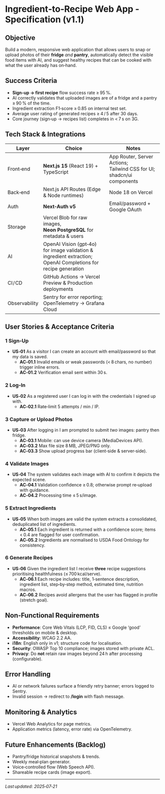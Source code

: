 # Ingredient‑to‑Recipe Web App ‑ Specification (v1.1)

## Objective
Build a modern, responsive web application that allows users to snap or upload photos of their **fridge** *and* **pantry**, automatically detect the visible food items with AI, and suggest healthy recipes that can be cooked with what the user already has on‑hand.

## Success Criteria
* **Sign‑up → first recipe** flow success rate ≥ 95 %.
* AI correctly validates that uploaded images are of a fridge and a pantry ≥ 90 % of the time.
* Ingredient extraction F1‑score ≥ 0.85 on internal test set.
* Average user rating of generated recipes ≥ 4 / 5 after 30 days.
* Core journey (sign‑up → recipes list) completes in < 7 s on 3G.

## Tech Stack & Integrations
| Layer       | Choice                                              | Notes |
|-------------|-----------------------------------------------------|-------|
| Front‑end   | **Next.js 15** (React 19) + TypeScript              | App Router, Server Actions; Tailwind CSS for UI; shadcn/ui components |
| Back‑end    | Next.js API Routes (Edge & Node runtimes)           | Node 18 on Vercel |
| Auth        | **Next‑Auth v5**                                    | Email/password + Google OAuth |
| Storage     | Vercel Blob for raw images, **Neon PostgreSQL** for metadata & users |
| AI          | OpenAI Vision (gpt‑4o) for image validation & ingredient extraction; OpenAI Completions for recipe generation |
| CI / CD     | GitHub Actions → Vercel Preview & Production deployments |
| Observability | Sentry for error reporting; OpenTelemetry → Grafana Cloud |

## User Stories & Acceptance Criteria

### 1 Sign‑Up
* **US‑01** As a visitor I can create an account with email/password so that my data is saved.
  * **AC‑01.1** Invalid emails or weak passwords (< 8 chars, no number) trigger inline errors.
  * **AC‑01.2** Verification email sent within 30 s.

### 2 Log‑In
* **US‑02** As a registered user I can log in with the credentials I signed up with.
  * **AC‑02.1** Rate‑limit 5 attempts / min / IP.

### 3 Capture or Upload Photos
* **US‑03** After logging in I am prompted to submit *two* images: pantry then fridge.
  * **AC‑03.1** Mobile: can use device camera (MediaDevices API).
  * **AC‑03.2** Max file size 8 MB, JPEG/PNG only.
  * **AC‑03.3** Show upload progress bar (client‑side & server‑side).  

### 4 Validate Images
* **US‑04** The system validates each image with AI to confirm it depicts the expected scene.
  * **AC‑04.1** Validation confidence ≥ 0.8; otherwise prompt re‑upload with guidance.
  * **AC‑04.2** Processing time ≤ 5 s/image.

### 5 Extract Ingredients
* **US‑05** When both images are valid the system extracts a consolidated, deduplicated list of ingredients.
  * **AC‑05.1** Each ingredient is returned with a confidence score; items < 0.4 are flagged for user confirmation.
  * **AC‑05.2** Ingredients are normalised to USDA Food Ontology for consistency.

### 6 Generate Recipes
* **US‑06** Given the ingredient list I receive **three** recipe suggestions prioritising healthfulness (≤ 700 kcal/serve).
  * **AC‑06.1** Each recipe includes: title, 1‑sentence description, ingredient list, step‑by‑step method, estimated time, nutrition macros.
  * **AC‑06.2** Recipes avoid allergens that the user has flagged in profile (stretch goal).

## Non‑Functional Requirements
* **Performance**: Core Web Vitals (LCP, FID, CLS) ≤ Google ‘good’ thresholds on mobile & desktop.
* **Accessibility**: WCAG 2.2 AA.
* **i18n**: English only in v1; structure code for localisation.
* **Security**: OWASP Top 10 compliance; images stored with private ACL.
* **Privacy**: Do **not** retain raw images beyond 24 h after processing (configurable).

## Error Handling
* AI or network failures surface a friendly retry banner; errors logged to Sentry.
* Invalid session → redirect to **/login** with flash message.

## Monitoring & Analytics
* Vercel Web Analytics for page metrics.
* Application metrics (latency, error rate) via OpenTelemetry.

## Future Enhancements (Backlog)
* Pantry/fridge historical snapshots & trends.
* Weekly meal‑plan generator.
* Voice‑controlled flow (Web Speech API).
* Shareable recipe cards (image export).

---
_Last updated: 2025‑07‑21_